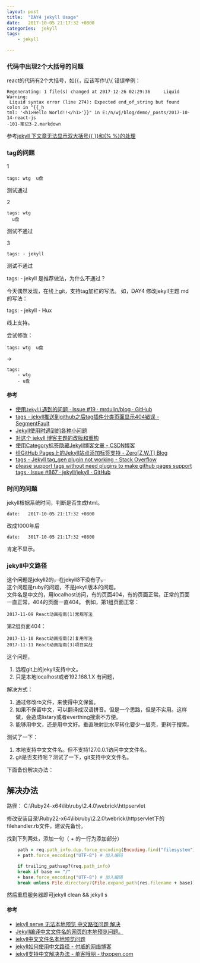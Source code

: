 ```yaml
---
layout: post
title:  "DAY4 jekyll Usage"
date:   2017-10-05 21:17:32 +0800
categories:  jekyll
tags: 
    - jekyll

---
```




### 代码中出现2个大括号的问题 ###
react的代码有2个大括号，如\{\{，应该写作\\{\\{
错误举例：
```
Regenerating: 1 file(s) changed at 2017-12-26 02:29:36     Liquid Warning:
 Liquid syntax error (line 274): Expected end_of_string but found colon in "{{_h
tml: '<h1>Hello World!!</h1>'}}" in E:/n/wj/blog/demo/_posts/2017-10-14-react-js
-101-笔记3-2.markdown
```
参考[jekyll 下文章无法显示双大括号\{\{ \}\}和\{\% \%\}的处理](http://yukapril.com/2017/03/01/jekyll-brace.html)


### tag的问题 ###
1
```
tags: wtg  u盘
```
测试通过

2
```
tags: wtg
  u盘
```
测试不通过

3
```
tags: - jekyll
```
测试不通过

tags:  - jekyll 是推荐做法，为什么不通过？


今天偶然发现，在线上git，支持tag加杠的写法。
如，DAY4 修改jekyll主题 md 的写法：
 
tags: 
    - jekyll 
    - Hux 
	
线上支持。

尝试修改：

	tags: wtg  u盘
->
	
	tags: 
	    - wtg 
	    - u盘 


#### 参考 ####

* [使用`Jekyll`遇到的问题 · Issue #19 · mrdulin/blog · GitHub](https://github.com/mrdulin/blog/issues/19)
* [tags - jekyll推送到github之后tag插件分类页面显示404错误 - SegmentFault](https://segmentfault.com/q/1010000008719834)
* [Jekyll使用时遇到的各种小问题](http://hyq9508.github.io/jekyll/markdown/ruby/scss/2015/06/23/Jekyll-tips.html)
* [对这个 jekyll 博客主题的改版和重构](https://gaohaoyang.github.io/2016/03/12/jekyll-theme-version-2.0/)
* [使用Category标签隐藏Jekyll博客文章 - CSDN博客](http://blog.csdn.net/JireRen/article/details/52196249)
* [给GitHub Pages上的Jekyll站点添加标签支持 - Zero[Z.W.T] Blog](http://www.zerozwt.com/2017/08/28/add-tags-to-jekyll.html)
* [tags - Jekyll tag_gen plugin not working - Stack Overflow](https://stackoverflow.com/questions/14375331/jekyll-tag-gen-plugin-not-working)
* [please support tags without need plugins to make github pages support tags · Issue #867 · jekyll/jekyll · GitHub](https://github.com/jekyll/jekyll/issues/867)


### 时间的问题 ###
jekyll根据系统时间，判断是否生成html。

	date:   2017-10-05 21:17:32 +0800

改成1000年后

	date:   3017-10-05 21:17:32 +0800

肯定不显示。

### jekyll中文路径 ###

<del>这个问题是jekyll2的，在jekyll3下没有了。 </del>  
这个问题是ruby的问题，不是jekyll版本的问题。  
文件名是中文的，用localhost访问，有的页面404，有的页面正常。正常的页面一直正常，404的页面一直404。
例如，第1组页面正常：
```
2017-11-09 React动画指南(1)常规写法
```
第2组页面404：
```
2017-11-10 React动画指南(2)复用写法
2017-11-11 React动画指南(3)项目实战
```

这个问题，

1. 远程git上的jekyll支持中文。 
2. 只是本地localhost或者192.168.1.X 有问题，

解决方式：

1. 通过修改rb文件，来使得中文保留。
2. 如果不保留中文，可以翻译成汉语拼音。但是一个思路，但是不实用。这样做，会造成listary或者everthing搜索不方便。
3. 能够用中文，还是用中文好。垂直映射比水平转化要少一层壳，更利于搜索。

测试了一下：

1. 本地支持中文文件名。但不支持127.0.0.1访问中文文件名。
2. git是否支持呢？测试了一下，git支持中文文件名。

下面备份解决办法：

## 解决办法 ##

路径：
C:\Ruby24-x64\lib\ruby\2.4.0\webrick\httpservlet

修改安装目录\Ruby22-x64\lib\ruby\2.2.0\webrick\httpservlet下的filehandler.rb文件，建议先备份。

找到下列两处，添加一句（ + 的一行为添加部分）

```ruby
	path = req.path_info.dup.force_encoding(Encoding.find("filesystem"))
	+ path.force_encoding("UTF-8") # 加入编码
```
```ruby
	if trailing_pathsep?(req.path_info)
	break if base == "/"
	+ base.force_encoding("UTF-8") # 加入編碼
	break unless File.directory?(File.expand_path(res.filename + base))
```
然后重启服务器即可jekyll clean && jekyll s


#### 参考 ####

* [jekyll serve 无法本地预览 中文路径问题 解决](https://rawbin-.github.io/开发技术/2015/06/13/jekyll-serve/)
* [Jekyll编译中文文件名的网页的本地预览问题。](http://www.oschina.net/question/1396651_132154)
* [jekyll中文文件名本地预览问题](http://kael-aiur.com/入门指引/jekyll中文文件名本地预览问题.html)
* [jekyll如何使用中文路径 - 付威的网络博客](http://blog.laofu.online/2017/08/06/jekyll-cn-path/)
* [jekyll支持中文解决办法 - 单客哦朋 - thxopen.com](http://www.thxopen.com/jekyll/2014/04/17/jekyll-able-gbk.html)